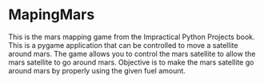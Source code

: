 # MapingMars
This is the mars mapping game from the Impractical Python Projects book. 
This is a pygame application that can be controlled to move a satellite around mars.
The game allows you to control the mars satellite to allow the mars satellite to go around mars. 
Objective is to make the mars satellite go around mars by properly using the given fuel amount. 
